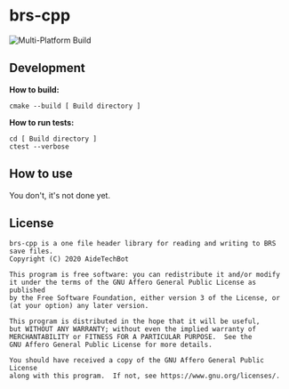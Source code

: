 # brs-cpp

![Multi-Platform Build](https://github.com/AideTechBot/brs-cpp/workflows/Multi-Platform%20Build/badge.svg)

## Development

**How to build:**
```
cmake --build [ Build directory ]
```
**How to run tests:**
```
cd [ Build directory ]
ctest --verbose
```

## How to use

You don't, it's not done yet.

## License
```
brs-cpp is a one file header library for reading and writing to BRS save files.
Copyright (C) 2020 AideTechBot

This program is free software: you can redistribute it and/or modify
it under the terms of the GNU Affero General Public License as published
by the Free Software Foundation, either version 3 of the License, or
(at your option) any later version.

This program is distributed in the hope that it will be useful,
but WITHOUT ANY WARRANTY; without even the implied warranty of
MERCHANTABILITY or FITNESS FOR A PARTICULAR PURPOSE.  See the
GNU Affero General Public License for more details.

You should have received a copy of the GNU Affero General Public License
along with this program.  If not, see https://www.gnu.org/licenses/.
```
